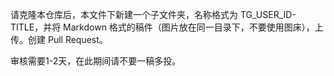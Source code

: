 请克隆本仓库后，本文件下新建一个子文件夹，名称格式为 TG_USER_ID-TITLE，并将 Markdown 格式的稿件（图片放在同一目录下，不要使用图床），上传。创建 Pull Request。

审核需要1-2天，在此期间请不要一稿多投。